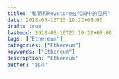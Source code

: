 ```yaml
---
title: "私钥和keystore在代码中的应用"
date: 2018-05-10T23:19:22+08:00
draft: true
lastmod: 2018-05-10T23:19:22+08:00
tags: ["Ethereum"]
categories: ["Ethereum"]
keywords: ["Ethereum"]
description: "Ethereum"
author: "北斗"
---
```



